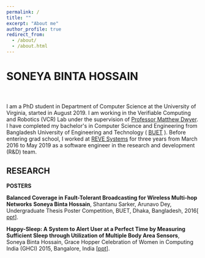 ```yaml
---
permalink: /
title: ""
excerpt: "About me"
author_profile: true
redirect_from: 
  - /about/
  - /about.html
---
```


# SONEYA BINTA HOSSAIN

<br><br>
I am a PhD student in Department of Computer Science at the University of Virginia, started in August 2019. I am working in the Verifiable Computing and Robotics (VCR) Lab under the supervision of [Professor Matthew Dwyer](https://matthewbdwyer.github.io/). I have completed my bachelor's in Computer Science and Engineering from Bangladesh University of Engineering and Technology ( [BUET](https://www.buet.ac.bd/web/) ). Before entering grad school, I worked 
at [REVE Systems](https://en.wikipedia.org/wiki/REVE_Systems) for three years from March 2016 to May 2019 as a software engineer in the research and development (R&D) team.



## RESEARCH

**POSTERS**

**Balanced Coverage in Fault-Tolerant Broadcasting for Wireless Multi-hop Networks**
**Soneya Binta Hossain**, Shantanu Sarker, Arunavo Dey, Undergraduate Thesis Poster Competition,
BUET, Dhaka, Bangladesh, 2016[ [ppt](https://drive.google.com/file/d/1mD6-1oBXy8gPk3zsBTrq7PGM283r1pca/view)].

**Happy-Sleep: A System to Alert User at a Perfect Time by Measuring Sufficient Sleep
through Utilization of Multiple Body Area Sensors**, Soneya Binta Hossain, Grace Hopper Celebration of Women in Computing India (GHCI) 2015, Bangalore, India [[ppt](https://drive.google.com/file/d/1hS7wXX0QUMWwmhqGl15NfQY2XoOYbw4V/view)].



